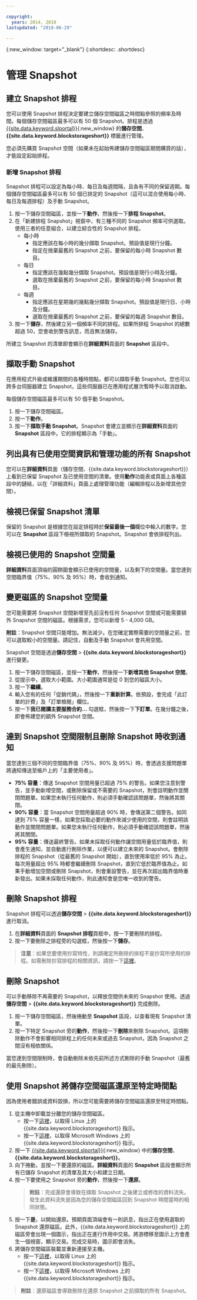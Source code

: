 ```yaml
---

copyright:
  years: 2014, 2018
lastupdated: "2018-06-29"

---
```

{:new_window: target="_blank"}
{:shortdesc: .shortdesc}

# 管理 Snapshot

## 建立 Snapshot 排程

您可以使用 Snapshot 排程決定要建立儲存空間磁區之時間點參照的頻率及時間。每個儲存空間磁區最多可以有 50 個 Snapshot。排程是透過 [{{site.data.keyword.slportal}}](https://control.softlayer.com/){:new_window} 的**儲存空間**、**{{site.data.keyword.blockstorageshort}}** 標籤進行管理。

您必須先購買 Snapshot 空間（如果未在起始佈建儲存空間磁區期間購買的話），才能設定起始排程。

### 新增 Snapshot 排程

Snapshot 排程可以設定為每小時、每日及每週間隔，且各有不同的保留週期。每個儲存空間磁區最多可以有 50 個已排定的 Snapshot（這可以混合使用每小時、每日及每週排程）及手動 Snapshot。

1. 按一下儲存空間磁區，並按一下**動作**，然後按一下**排程 Snapshot**。
2. 在「新建排程 Snapshot」視窗中，有三種不同的 Snapshot 頻率可供選取。使用三者的任意組合，以建立綜合性的 Snapshot 排程。
   - 每小時
      - 指定應該在每小時的幾分擷取 Snapshot。預設值是現行分鐘。
      - 指定在捨棄最舊的 Snapshot 之前，要保留的每小時 Snapshot 數目。
   - 每日
      - 指定應該在幾點幾分擷取 Snapshot。預設值是現行小時及分鐘。
      - 選取在捨棄最舊的 Snapshot 之前，要保留的每小時 Snapshot 數目。
   - 每週
      - 指定應該在星期幾的幾點幾分擷取 Snapshot。預設值是現行日、小時及分鐘。
      - 選取在捨棄最舊的 Snapshot 之前，要保留的每週 Snapshot 數目。
3. 按一下**儲存**，然後建立另一個頻率不同的排程。如果所排程 Snapshot 的總數超過 50，您會收到警告訊息，而且無法儲存。

所建立 Snapshot 的清單即會顯示在**詳細資料**頁面的 **Snapshot** 區段中。

## 擷取手動 Snapshot

在應用程式升級或維護期間的各種時間點，都可以擷取手動 Snapshot。您也可以跨多台伺服器建立 Snapshot，這些伺服器已在應用程式層次暫時予以取消啟動。

每個儲存空間磁區最多可以有 50 個手動 Snapshot。

1. 按一下儲存空間磁區。
2. 按一下**動作**。
3. 按一下**擷取手動 Snapshot**。Snapshot 會建立並顯示在**詳細資料**頁面的 **Snapshot** 區段中。它的排程顯示為「手動」。

## 列出具有已使用空間資訊和管理功能的所有 Snapshot

您可以在**詳細資料**頁面（儲存空間、{{site.data.keyword.blockstorageshort}}）上看到已保留 Snapshot 及已使用空間的清單。使用**動作**功能表或頁面上各種區段中的鏈結，以在「詳細資料」頁面上處理管理功能（編輯排程以及新增其他空間）。

## 檢視已保留 Snapshot 清單

保留的 Snapshot 是根據您在設定排程時於**保留最後一個**欄位中輸入的數字。您可以在 **Snapshot** 區段下檢視所擷取的 Snapshot。Snapshot 會依排程列出。

## 檢視已使用的 Snapshot 空間量

**詳細資料**頁面頂端的圓餅圖會顯示已使用的空間量，以及剩下的空間量。當您達到空間臨界值（75%、90% 及 95%）時，會收到通知。

## 變更磁區的 Snapshot 空間量

您可能需要將 Snapshot 空間新增至先前沒有任何 Snapshot 空間或可能需要額外 Snapshot 空間的磁區。根據需求，您可以新增 5 - 4,000 GB。 

**附註**：Snapshot 空間只能增加。無法減少。在您確定實際需要的空間量之前，您可以選取較小的空間量。請記住，自動及手動 Snapshot 會共用空間。

Snapshot 空間是透過**儲存空間** > **{{site.data.keyword.blockstorageshort}}** 進行變更。

1. 按一下儲存空間磁區，並按一下**動作**，然後按一下**新增其他 Snapshot 空間**。
2. 從提示中，選取大小範圍。大小範圍通常是從 0 到您的磁區大小。
3. 按一下**繼續**。
4. 輸入您有的任何「促銷代碼」，然後按一下**重新計算**。依預設，會完成「此訂單的計費」及「訂單檢閱」欄位。
5. 按一下**我已閱讀主要服務合約...** 勾選框，然後按一下**下訂單**。在幾分鐘之後，即會佈建您的額外 Snapshot 空間。

## 達到 Snapshot 空間限制且刪除 Snapshot 時收到通知

當您達到三個不同的空間臨界值（75%、90% 及 95%）時，會透過支援問題單將通知傳送至帳戶上的「主要使用者」。

- **75% 容量**：傳送 Snapshot 空間用量已超過 75% 的警告。如果您注意到警告，並手動新增空間，或刪除保留或不需要的 Snapshot，則會註明動作並關閉問題單。如果您未執行任何動作，則必須手動確認該問題單，然後將其關閉。
- **90% 容量**：當 Snapshot 空間用量超過 90% 時，會傳送第二個警告。如同達到 75% 容量一樣，如果您採取必要的動作來減少使用的空間，則會註明該動作並關閉問題單。如果您未執行任何動作，則必須手動確認該問題單，然後將其關閉。
- **95% 容量**：傳送最終警告。如果未採取任何動作讓空間用量低於臨界值，則會產生通知，並自動進行刪除作業，以便可以建立未來的 Snapshot。會刪除排程的 Snapshot（從最舊的 Snapshot 開始），直到使用率低於 95% 為止。每次用量超出 95% 時都會繼續刪除 Snapshot，直到它低於臨界值為止。如果手動增加空間或刪除 Snapshot，則會重設警告，並在再次超出臨界值時重新發出。如果未採取任何動作，則此通知會是您唯一收到的警告。

## 刪除 Snapshot 排程

Snapshot 排程可以透過**儲存空間** > **{{site.data.keyword.blockstorageshort}}** 進行取消。

1. 在**詳細資料**頁面的 **Snapshot 排程**頁框中，按一下要刪除的排程。
2. 按一下要刪除之排程旁的勾選框，然後按一下**儲存**。<br />

>**注意**：如果您要使用抄寫特性，則請確定所刪除的排程不是抄寫所使用的排程。如需刪除抄寫排程的相關資訊，請按一下[這裡](replication.html)。

## 刪除 Snapshot

可以手動移除不再需要的 Snapshot，以釋放空間供未來的 Snapshot 使用。透過**儲存空間** > **{{site.data.keyword.blockstorageshort}}** 完成刪除。

1. 按一下儲存空間磁區，然後捲動至 **Snapshot** 區段，以查看現有 Snapshot 清單。
2. 按一下特定 Snapshot 旁的**動作**，然後按一下**刪除**來刪除 Snapshot。這項刪除動作不會影響相同排程上的任何未來或過去 Snapshot，因為 Snapshot 之間沒有相依關係。

當您達到空間限制時，會自動刪除未依先前所述方式刪除的手動 Snapshot（最舊的最先刪除）。

## 使用 Snapshot 將儲存空間磁區還原至特定時間點

因為使用者錯誤或資料毀損，所以您可能需要將儲存空間磁區還原至特定時間點。

1. 從主機中卸載並分離您的儲存空間磁區。
   - 按一下[這裡](accessing_block_storage_linux.html)，以取得 Linux 上的 {{site.data.keyword.blockstorageshort}} 指示。
   - 按一下[這裡](accessing-block-storage-windows.html)，以取得 Microsoft Windows 上的 {{site.data.keyword.blockstorageshort}} 指示。
2. 按一下 [{{site.data.keyword.slportal}}](https://control.softlayer.com/){:new_window} 中的**儲存空間**、**{{site.data.keyword.blockstorageshort}}**。
3. 向下捲動，並按一下要還原的磁區。**詳細資料**頁面的 **Snapshot** 區段會顯示所有已儲存 Snapshot 的清單及其大小和建立日期。
4. 按一下要使用之 Snapshot 旁的**動作**，然後按一下**還原**。<br/>
   >**附註**：完成還原會導致在擷取 Snapshot 之後建立或修改的資料流失。發生此資料流失是因為您的儲存空間磁區回到 Snapshot 時間當時的相同狀態。 
5. 按一下**是**，以開始還原。預期頁面頂端會有一則訊息，指出正在使用選取的 Snapshot 還原磁區。此外，{{site.data.keyword.blockstorageshort}} 上的磁區旁會出現一個圖示，指出正在進行作用中交易。將游標移至圖示上方會產生一個視窗，顯示交易。完成交易時，圖示即會消失。
6. 將儲存空間磁區裝載並重新連接至主機。
   - 按一下[這裡](accessing_block_storage_linux.html)，以取得 Linux 上的 {{site.data.keyword.blockstorageshort}} 指示。
   - 按一下[這裡](accessing-block-storage-windows.html)，以取得 Microsoft Windows 上的 {{site.data.keyword.blockstorageshort}} 指示。
   
>**附註**：還原磁區會導致刪除在還原 Snapshot 之前擷取的所有 Snapshot。
